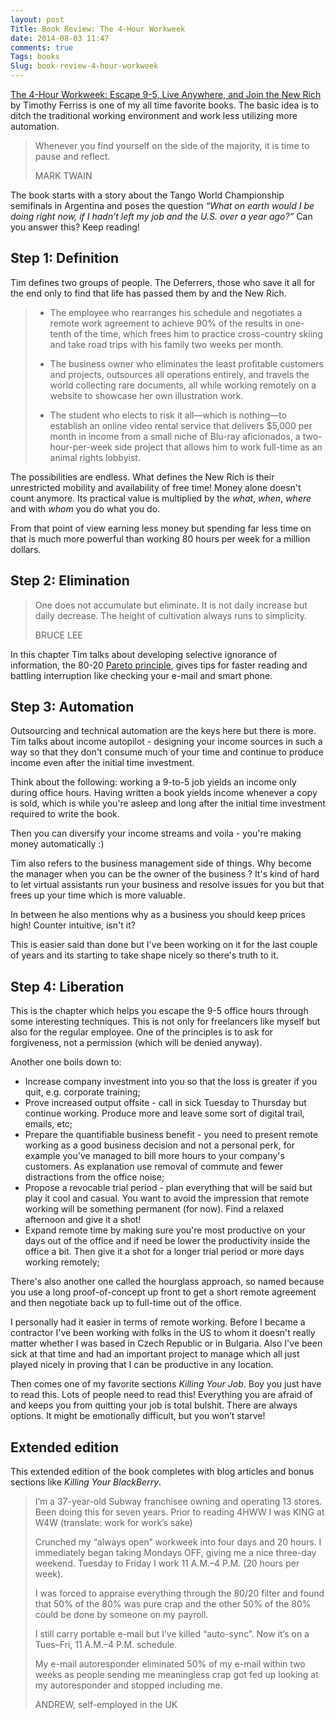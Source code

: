 ```yaml
---
layout: post
Title: Book Review: The 4-Hour Workweek
date: 2014-08-03 11:47
comments: true
Tags: books
Slug: book-review-4-hour-workweek
---
```


<a href="http://www.amazon.com/gp/product/0307465357/ref=as_li_tl?ie=UTF8&camp=1789&creative=390957&creativeASIN=0307465357&linkCode=as2&tag=atodorovorg-20&linkId=MNAE55VHLT2NVN2Z">The 4-Hour Workweek: Escape 9-5, Live Anywhere, and Join the New Rich</a><img src="http://ir-na.amazon-adsystem.com/e/ir?t=atodorovorg-20&l=as2&o=1&a=0307465357" width="1" height="1" border="0"  style="border:none !important; margin:0px !important;" />
by Timothy Ferriss is one of my all time favorite books.
The basic idea is to ditch the traditional working environment
and work less utilizing more automation.

> Whenever you find yourself on the side of the majority, it is time to pause and reflect.
> 
> MARK TWAIN

The book starts with a story about the Tango World Championship semifinals in
Argentina and poses the question 
*“What on earth would I be doing right now, if I hadn’t left my job and the U.S. over a year ago?”*
Can you answer this? Keep reading!

Step 1: Definition
------------------

Tim defines two groups of people. The Deferrers, those who save it all for the
end only to find that life has passed them by and the New Rich.


> * The employee who rearranges his schedule and negotiates a remote work agreement
>   to achieve 90% of the results in one-tenth of the time, which frees him to
>   practice cross-country skiing and take road trips with his family two weeks per
>   month.
> 
> * The business owner who eliminates the least profitable customers and projects,
>   outsources all operations entirely, and travels the world collecting rare
>   documents, all while working remotely on a website to showcase her own
>   illustration work.
> 
> * The student who elects to risk it all—which is nothing—to establish an online
>   video rental service that delivers $5,000 per month in income from a small niche
>   of Blu-ray aficionados, a two-hour-per-week side project that allows him to work
>   full-time as an animal rights lobbyist.

The possibilities are endless. What defines the New Rich is their unrestricted mobility
and availability of free time! Money alone doesn't count anymore. Its practical value is
multiplied by the *what*, *when*, *where* and with *whom* you do what you do.

From that point of view earning less money but spending far less time on that is
much more powerful than working 80 hours per week for a million dollars.

Step 2: Elimination
-------------------

> One does not accumulate but eliminate.
> It is not daily increase but daily decrease.
> The height of cultivation always runs to simplicity.
> 
> BRUCE LEE


In this chapter Tim talks about developing selective ignorance of information,
the 80-20 [Pareto principle](https://en.wikipedia.org/wiki/Pareto_principle),
gives tips for faster reading and battling interruption like checking your e-mail
and smart phone.

Step 3: Automation
------------------

Outsourcing and technical automation are the keys here but there is more.
Tim talks about income autopilot - designing your income sources in such a way
so that they don't consume much of your time and continue to produce income
even after the initial time investment.

Think about the following: working a 9-to-5 job yields an income only during
office hours. Having written a book yields income whenever a copy is sold, which
is while you're asleep and long after the initial time investment required to
write the book.

Then you can diversify your income streams and voila - you're making money
automatically :)

Tim also refers to the business management side of things. Why become the
manager when you can be the owner of the business ? It's kind of hard to
let virtual assistants run your business and resolve issues for you but that
frees up your time which is more valuable.

In between he also mentions why as a business you should keep prices high!
Counter intuitive, isn't it? 

This is easier said than done but I've been working on it for the last couple
of years and its starting to take shape nicely so there's truth to it.



Step 4: Liberation
------------------

This is the chapter which helps you escape the 9-5 office hours through some
interesting techniques. This is not only for freelancers like myself but also
for the regular employee. One of the principles is to ask for forgiveness,
not a permission (which will be denied anyway).


Another one boils down to:

* Increase company investment into you so that the loss is greater if you quit,
e.g. corporate training;
* Prove increased output offsite - call in sick Tuesday to Thursday but continue
working. Produce more and leave some sort of digital trail, emails, etc;
* Prepare the quantifiable business benefit - you need to present remote working
as a good business decision and not a personal perk, for example you've managed to
bill more hours to your company's customers. As explanation use removal of commute
and fewer distractions from the office noise;
* Propose a revocable trial period - plan everything that will be said but play it
cool and casual. You want to avoid the impression that remote working will be something
permanent (for now). Find a relaxed afternoon and give it a shot!
* Expand remote time by making sure you're most productive on your days out of the
office and if need be lower the productivity inside the office a bit. Then give it
a shot for a longer trial period or more days working remotely;


There's also another one called the hourglass approach, so named because you use a
long proof-of-concept up front to get a short remote agreement and then negotiate
back up to full-time out of the office.

I personally had it easier in terms of remote working. Before I became a contractor
I've been working with folks in the US to whom it doesn't really matter whether I was
based in Czech Republic or in Bulgaria. Also I've been sick at that time and had an
important project to manage which all just played nicely in proving that I
can be productive in any location.



Then comes one of my favorite sections *Killing Your Job*. Boy you just have to read
this. Lots of people need to read this! Everything you are afraid of and keeps you from
quitting your job is total bulshit. There are always options. It might be emotionally
difficult, but you won’t starve!


Extended edition
-----------------

This extended edition of the book completes with blog articles and bonus sections
like *Killing Your BlackBerry*.

> I’m a 37-year-old Subway franchisee owning and operating 13 stores. 
> Been doing this for seven years. Prior to reading 4HWW I was KING at W4W
> (translate: work for work’s sake)
> 
> Crunched my “always open” workweek into four days and 20 hours. I immediately
> began taking Mondays OFF, giving me a nice three-day weekend.
> Tuesday to Friday I work 11 A.M.–4 P.M. (20 hours per week).
> 
> I was forced to appraise everything through the 80/20 filter and found that
> 50% of the 80% was pure crap and the other 50% of the 80% could be done by someone
> on my payroll.
> 
> I still carry portable e-mail but I’ve killed “auto-sync”.
> Now it’s on a Tues–Fri, 11 A.M.–4 P.M. schedule.
> 
> My e-mail autoresponder eliminated 50% of my e-mail within two weeks as people sending
> me meaningless crap got fed up looking at my autoresponder and stopped including me.
> 
> ANDREW, self-employed in the UK







